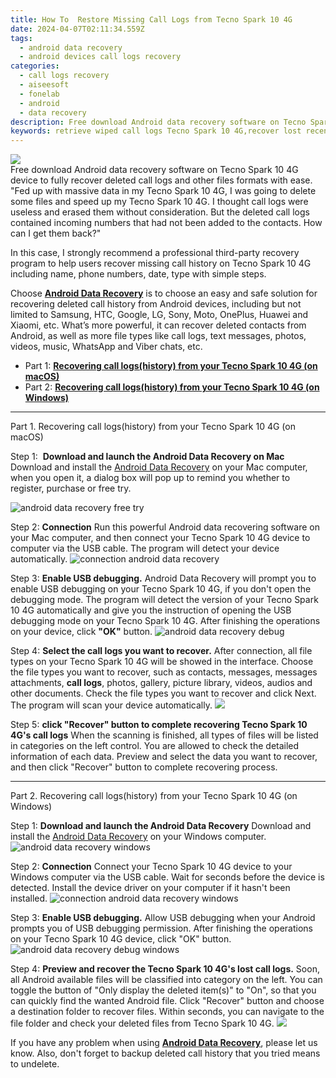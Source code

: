 ```yaml
---
title: How To  Restore Missing Call Logs from Tecno Spark 10 4G
date: 2024-04-07T02:11:34.559Z
tags: 
  - android data recovery
  - android devices call logs recovery
categories: 
  - call logs recovery
  - aiseesoft
  - fonelab
  - android
  - data recovery
description: Free download Android data recovery software on Tecno Spark 10 4G device to fully recover deleted call logs and other files formats with ease.
keywords: retrieve wiped call logs Tecno Spark 10 4G,recover lost recent calls from Tecno Spark 10 4G,Tecno Spark 10 4G call logs retrieval,restore deleted call history on Tecno Spark 10 4G,undelete call numbers from Tecno Spark 10 4G,Regain missing call history on Tecno Spark 10 4G,recover deleted call history 2018 for Tecno Spark 10 4G,Tecno Spark 10 4G call history deleted itself,call history disappear Tecno Spark 10 4G,Tecno Spark 10 4G call history recovery software,Tecno Spark 10 4G call history disappeared,how to get back deleted call history Tecno Spark 10 4G phone
---
```


<img src="https://img0mobiles.techidaily.com/images/best-assets/devices/tecno/tecno-spark-10-4g/4.jpg" class="atpl-imgstyle"  />

<div class="atpl-content atpl-for-fonelab-android recover-call-logs">

<div class="atpl-post-description-part-1">
Free download Android data recovery software on Tecno Spark 10 4G device to fully recover deleted call logs and other files formats with ease.
</div>



<div class="atpl-post-description-part-2">
<div class="tpl-content-sub-paragraph-question">
  "Fed up with massive data in my Tecno Spark 10 4G, I was going to delete some files and speed up my Tecno Spark 10 4G. I thought call logs were useless and erased them without consideration. But the deleted call logs contained incoming numbers that had not been added to the contacts. How can I get them back?"
</div>
<div class="tpl-content-sub-paragraph-content">
  <p>
  In this case, I strongly recommend a professional third-party recovery program to help users recover missing call history on Tecno Spark 10 4G including name, phone numbers, date, type with simple steps.
  </p>
</div>
</div>

<div class="atpl-post-description-part-3">
<div class="tpl-content-sub-paragraph-normal">
    <p>
        Choose <a href="https://tools.techidaily.com/aiseesoft-android-data-recovery/" ><strong>Android Data Recovery</strong></a> is to choose an easy and safe solution for recovering deleted call history from Android devices, including but not limited to Samsung, HTC, Google, LG, Sony, Moto, OnePlus, Huawei and Xiaomi, etc. What’s more powerful, it can recover deleted contacts from Android, as well as more file types like call logs, text messages, photos, videos, music, WhatsApp and Viber chats, etc.
    </p>
</div>
</div>

<ul>
  <li>Part 1: <strong><a href="#p1"> Recovering call logs(history) from your Tecno Spark 10 4G  (on macOS)</a></strong></li>
  <li>Part 2: <strong><a href="#p2"> Recovering call logs(history) from your Tecno Spark 10 4G  (on Windows)</a></strong></li>
</ul>


<!-- Part 1 -->
<a id="p1" name="p1" ></a><hr>

<div>
  <span class="atpl-step-part-style">Part 1. Recovering call logs(history) from your Tecno Spark 10 4G (on macOS)</span>
</div>

<span class="atpl-stepstyle-a"><span>Step 1: </span></span> <strong>Download and launch the Android Data Recovery on Mac</strong>
Download and install the <a href="https://tools.techidaily.com/aiseesoft-android-data-recovery/" >Android Data Recovery</a> on your Mac computer, when you open it, a dialog box will pop up to remind you whether to register, purchase or free try.

<img src="https://tools.techidaily.com/images/apps/aiseesoft/android-data-recovery/mac-free-try.png" class="atpl-imgstyle" alt="android data recovery free try" />

<span class="atpl-stepstyle-a"><span>Step 2: </span></span> <strong>Connection</strong>
Run this powerful Android data recovering software on your Mac computer, and then connect your Tecno Spark 10 4G device to computer via the USB cable. The program will detect your device automatically.
<img src="https://tools.techidaily.com/images/apps/aiseesoft/android-data-recovery/mac-connection-interface.jpg" class="atpl-imgstyle" alt="connection android data recovery" />

<span class="atpl-stepstyle-a"><span>Step 3: </span></span> <strong>Enable USB debugging.</strong>
Android Data Recovery will prompt you to enable USB debugging on your Tecno Spark 10 4G, if you don't open the debugging mode. The program will detect the version of your Tecno Spark 10 4G automatically and give you the instruction of opening the USB debugging mode on your Tecno Spark 10 4G. After finishing the operations on your device, click <strong>"OK"</strong> button.
<img src="https://tools.techidaily.com/images/apps/aiseesoft/android-data-recovery/mac-android-usb-debug.jpg"  class="atpl-imgstyle" alt="android data recovery debug" />

<span class="atpl-stepstyle-a"><span>Step 4: </span></span> <strong>Select the call logs you want to recover.</strong>
After connection, all file types on your Tecno Spark 10 4G will be showed in the interface. Choose the file types you want to recover, such as contacts, messages, messages attachments, <b>call logs</b>, photos, gallery, picture library, videos, audios and other documents. Check the file types you want to recover and click Next. The program will scan your device automatically.
<img src="https://tools.techidaily.com/images/apps/aiseesoft/android-data-recovery/mac-choose-type-call-logs.jpg" class="atpl-imgstyle"  />

<span class="atpl-stepstyle-a"><span>Step 5: </span></span> <strong>click "Recover" button to  complete recovering Tecno Spark 10 4G's call logs</strong>
When the scanning is finished, all types of files will be listed in categories on the left control. You are allowed to check the detailed information of each data. Preview and select the data you want to recover, and then click "Recover" button to complete recovering process.


<a id="p2" name="p2"></a><hr>

<!-- Part 2 -->
<div>
  <span class="atpl-step-part-style">Part 2. Recovering call logs(history) from your Tecno Spark 10 4G (on Windows)</span>
</div>

<span class="atpl-stepstyle-a"><span>Step 1: </span></span> <strong>Download and launch the Android Data Recovery</strong>
Download and install the <a href="https://tools.techidaily.com/aiseesoft-android-data-recovery/" >Android Data Recovery</a> on your Windows computer.
<img src="https://tools.techidaily.com/images/apps/aiseesoft/android-data-recovery/win-start-interface.png"  class="atpl-imgstyle" alt="android data recovery windows" />

<span class="atpl-stepstyle-a"><span>Step 2: </span></span> <strong>Connection</strong>
Connect your Tecno Spark 10 4G device to your Windows computer via the USB cable. Wait for seconds before the device is detected. Install the device driver on your computer if it hasn't been installed.
<img src="https://tools.techidaily.com/images/apps/aiseesoft/android-data-recovery/win-connection-interface.png" class="atpl-imgstyle" alt="connection android data recovery windows" />

<span class="atpl-stepstyle-a"><span>Step 3: </span></span> <strong>Enable USB debugging.</strong>
Allow USB debugging when your Android prompts you of USB debugging permission. After finishing the operations on your Tecno Spark 10 4G device, click "OK" button.
<img src="https://tools.techidaily.com/images/apps/aiseesoft/android-data-recovery/win-android-usb-debug.png" class="atpl-imgstyle" alt="android data recovery debug windows" />

<span class="atpl-stepstyle-a"><span>Step 4: </span></span> <strong>Preview and recover the Tecno Spark 10 4G's lost call logs.</strong>
Soon, all Android available files will be classified into category on the left. You can toggle the button of "Only display the deleted item(s)" to "On", so that you can quickly find the wanted Android file. Click "Recover" button and choose a destination folder to recover files. Within seconds, you can navigate to the file folder and check your deleted files from Tecno Spark 10 4G.
<img src="https://tools.techidaily.com/images/apps/aiseesoft/android-data-recovery/win-recover-call-logs.png" class="atpl-imgstyle"  />

<div class="atpl-post-description-part-4">
<div class="tpl-content-sub-paragraph-normal">
    <p>
        If you have any problem when using <a href="https://tools.techidaily.com/aiseesoft-android-data-recovery/" ><strong>Android Data Recovery</strong></a>, please let us know. Also, don't forget to backup deleted call history that you tried means to undelete.
    </p>
</div>
</div>

<ins class="adsbygoogle"
     style="display:block"
     data-ad-client="ca-pub-7571918770474297"
     data-ad-slot="8358498916"
     data-ad-format="auto"
     data-full-width-responsive="true"></ins>



</div>